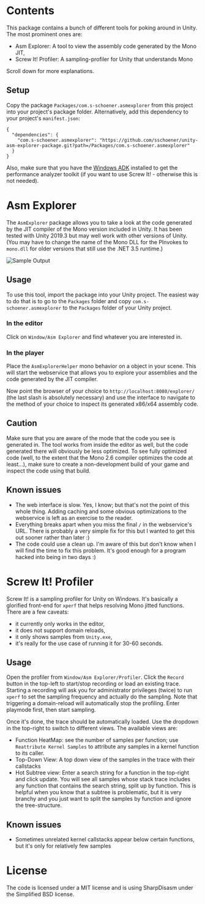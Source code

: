 # Contents
This package contains a bunch of different tools for poking around in Unity. The most prominent ones are:
 - Asm Explorer: A tool to view the assembly code generated by the Mono JIT,
 - Screw It! Profiler: A sampling-profiler for Unity that understands Mono
 
Scroll down for more explanations.

## Setup
Copy the package `Packages/com.s-schoener.asmexplorer` from this project into your project's package folder. Alternatively, add this dependency to your project's `manifest.json`:
```
{
  "dependencies": {
    "com.s-schoener.asmexplorer": "https://github.com/sschoener/unity-asm-explorer-package.git?path=/Packages/com.s-schoener.asmexplorer"
  }
}
```

Also, make sure that you have the [Windows ADK](https://docs.microsoft.com/en-us/windows-hardware/test/wpt/windows-performance-analyzer) installed to get the performance analyzer toolkit (if you want to use Screw It! - otherwise this is not needed).

# Asm Explorer
The `AsmExplorer` package allows you to take a look at the code generated by the JIT compiler of the Mono version included in Unity. It has been tested with Unity 2019.3 but may well work with other versions of Unity. (You may have to change the name of the Mono DLL for the PInvokes to `mono.dll` for older versions that still use the .NET 3.5 runtime.)

![Sample Output](sample-output.png)

## Usage
To use this tool, import the package into your Unity project. The easiest way to do that is to go to the `Packages` folder and copy `com.s-schoener.asmexplorer` to the `Packages` folder of your Unity project.

### In the editor
Click on `Window/Asm Explorer` and find whatever you are interested in.

### In the player
Place the `AsmExplorerHelper` mono behavior on a object in your scene. This will start the webservice that allows you to explore your assemblies and the code generated by the JIT compiler.

Now point the browser of your choice to `http://localhost:8080/explorer/` (the last slash is absolutely necessary) and use the interface to navigate to the method of your choice to inspect its generated x86/x64 assembly code.

## Caution
Make sure that you are aware of the mode that the code you see is generated in. The tool works from inside the editor as well, but the code generated there will obviously be less optimized. To see fully optimized code (well, to the extent that the Mono 2.6 compiler optimizes the code at least...), make sure to create a non-development build of your game and inspect the code using that build.

## Known issues
 * The web interface is slow. Yes, I know; but that's not the point of this whole thing. Adding caching and some obvious optimizations to the webservice is left as an exercise to the reader.
 * Everything breaks apart when you miss the final `/` in the webservice's URL. There is probably a very simple fix for this but I wanted to get this out sooner rather than later :)
 * The code could use a clean up. I'm aware of this but don't know when I will find the time to fix this problem. It's good enough for a program hacked into being in two days :)

# Screw It! Profiler
Screw It! is a sampling profiler for Unity on Windows. It's basically a glorified front-end for `xperf` that helps resolving Mono jitted functions. There are a few caveats:
 * it currently only works in the editor,
 * it does not support domain reloads,
 * it only shows samples from `Unity.exe`,
 * it's really for the use case of running it for 30-60 seconds.

## Usage
Open the profiler from `Window/Asm Explorer/Profiler`. Click the `Record` button in the top-left to start/stop recording or load an existing trace. Starting a recording will ask you for administrator privileges (twice) to run `xperf` to set the sampling frequency and actually do the sampling. Note that triggering a domain-reload will automatically stop the profiling. Enter playmode first, then start sampling.

Once it's done, the trace should be automatically loaded. Use the dropdown in the top-right to switch to different views. The available views are:
 * Function HeatMap: see the number of samples per function; use `Reattribute Kernel Samples` to attribute any samples in a kernel function to its caller.
 * Top-Down View: A top down view of the samples in the trace with their callstacks
 * Hot Subtree view: Enter a search string for a function in the top-right and click update. You will see all samples whose stack trace includes any function that contains the search string, split up by function. This is helpful when you know that a subtree is problematic, but it is very branchy and you just want to split the samples by function and ignore the tree-structure.

## Known issues
 * Sometimes unrelated kernel callstacks appear below certain functions, but it's only for relatively few samples

# License
The code is licensed under a MIT license and is using SharpDisasm under the Simplified BSD license.
